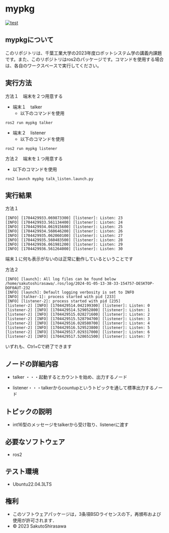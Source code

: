 # mypkg  
[![test](https://github.com/SakutoShirasawa/ros2/actions/workflows/test.yml/badge.svg)](https://github.com/SakutoShirasawa/ros2/actions/workflows/test.yml)  

## mypkgについて  
このリポジトリは、千葉工業大学の2023年度ロボットシステム学の講義内課題です。また、このリポジトリはros2のパッケージです。コマンドを使用する場合は、各自のワークスペースで実行してください。  
## 実行方法  
方法１　端末を２つ用意する  
- 端末１　talker
  - 以下のコマンドを使用   
```  
ros2 run mypkg talker  
```  
- 端末２　listener  
  - 以下のコマンドを使用  
```  
ros2 run mypkg listener  
```  

方法２　端末を１つ用意する  
  - 以下のコマンドを使用  
```
ros2 launch mypkg talk_listen.launch.py  
```
## 実行結果  
方法１  
```
[INFO] [1704429933.069873300] [listener]: Listen: 23
[INFO] [1704429933.561134400] [listener]: Listen: 24
[INFO] [1704429934.061915600] [listener]: Listen: 25
[INFO] [1704429934.560646200] [listener]: Listen: 26
[INFO] [1704429935.062060100] [listener]: Listen: 27
[INFO] [1704429935.560483500] [listener]: Listen: 28
[INFO] [1704429936.061981200] [listener]: Listen: 29
[INFO] [1704429936.561264000] [listener]: Listen: 30  
```  
端末１に何も表示がないのは正常に動作しているということです  

方法２  
```
[INFO] [launch]: All log files can be found below /home/sakutoshirasawa/.ros/log/2024-01-05-13-38-33-154757-DESKTOP-DOF0AUT-232
[INFO] [launch]: Default logging verbosity is set to INFO
[INFO] [talker-1]: process started with pid [233]
[INFO] [listener-2]: process started with pid [235]
[listener-2] [INFO] [1704429514.042199300] [listener]: Listen: 0
[listener-2] [INFO] [1704429514.529052800] [listener]: Listen: 1
[listener-2] [INFO] [1704429515.028271600] [listener]: Listen: 2
[listener-2] [INFO] [1704429515.528794700] [listener]: Listen: 3
[listener-2] [INFO] [1704429516.028580700] [listener]: Listen: 4
[listener-2] [INFO] [1704429516.529523800] [listener]: Listen: 5
[listener-2] [INFO] [1704429517.029317000] [listener]: Listen: 6
[listener-2] [INFO] [1704429517.528651500] [listener]: Listen: 7  
```  
いずれも、Ctrl+Cで終了できます  

## ノードの詳細内容
- talker ・・・起動するとカウントを始め、出力するノード

- listener・・・talkerからcountupというトピックを通して標準出力するノード  
## トピックの説明  
- int16型のメッセージをtalkerから受け取り、listenerに渡す  

## 必要なソフトウェア  
- ros2  

## テスト環境  
- Ubuntu22.04.3LTS  

## 権利  
- このソフトウェアパッケージは，3条項BSDライセンスの下，再頒布および使用が許可されます．  
- © 2023 SakutoShirasawa
